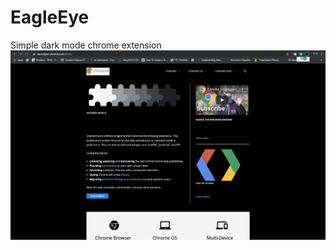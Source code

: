# EagleEye
Simple dark mode chrome extension
![alt text](https://github.com/rahulbagad/EagleEye/blob/master/img/screenshots/s1.png)
